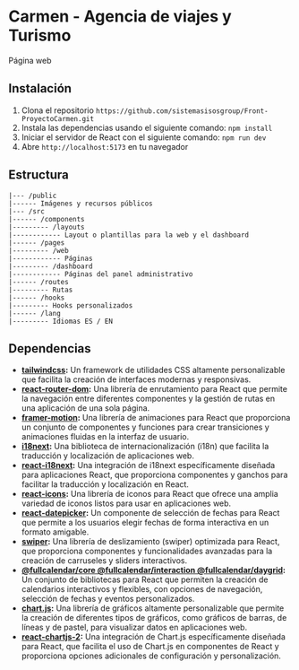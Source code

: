 # Carmen - Agencia de viajes y Turismo

Página web

## Instalación

1. Clona el repositorio `https://github.com/sistemasisosgroup/Front-ProyectoCarmen.git`
2. Instala las dependencias usando el siguiente comando: `npm install`
3. Iniciar el servidor de React con el siguiente comando: `npm run dev`
4. Abre `http://localhost:5173` en tu navegador

## Estructura

```
|--- /public
|------ Imágenes y recursos públicos
|--- /src
|------ /components
|--------- /layouts
|------------ Layout o plantillas para la web y el dashboard
|------ /pages
|--------- /web
|------------ Páginas
|--------- /dashboard
|------------ Páginas del panel administrativo
|------ /routes
|--------- Rutas
|------ /hooks
|--------- Hooks personalizados
|------ /lang
|--------- Idiomas ES / EN
```

## Dependencias

- **[tailwindcss](https://tailwindcss.com):** Un framework de utilidades CSS altamente personalizable que facilita la creación de interfaces modernas y responsivas.
- **[react-router-dom](https://reactrouter.com):** Una librería de enrutamiento para React que permite la navegación entre diferentes componentes y la gestión de rutas en una aplicación de una sola página.
- **[framer-motion](https://www.framer.com/motion/):** Una librería de animaciones para React que proporciona un conjunto de componentes y funciones para crear transiciones y animaciones fluidas en la interfaz de usuario.
- **[i18next](https://www.i18next.com/):** Una biblioteca de internacionalización (i18n) que facilita la traducción y localización de aplicaciones web.
- **[react-i18next](https://react.i18next.com/):** Una integración de i18next específicamente diseñada para aplicaciones React, que proporciona componentes y ganchos para facilitar la traducción y localización en React.
- **[react-icons](https://react-icons.github.io/react-icons/):** Una librería de iconos para React que ofrece una amplia variedad de iconos listos para usar en aplicaciones web.
- **[react-datepicker](https://github.com/Hacker0x01/react-datepicker):** Un componente de selección de fechas para React que permite a los usuarios elegir fechas de forma interactiva en un formato amigable.
- **[swiper](https://swiperjs.com/react):** Una librería de deslizamiento (swiper) optimizada para React, que proporciona componentes y funcionalidades avanzadas para la creación de carruseles y sliders interactivos.
- **[@fullcalendar/core @fullcalendar/interaction @fullcalendar/daygrid]():** Un conjunto de bibliotecas para React que permiten la creación de calendarios interactivos y flexibles, con opciones de navegación, selección de fechas y eventos personalizados.
- **[chart.js](https://www.chartjs.org/):** Una librería de gráficos altamente personalizable que permite la creación de diferentes tipos de gráficos, como gráficos de barras, de líneas y de pastel, para visualizar datos en aplicaciones web.
- **[react-chartjs-2](https://react-chartjs-2.js.org):** Una integración de Chart.js específicamente diseñada para React, que facilita el uso de Chart.js en componentes de React y proporciona opciones adicionales de configuración y personalización.
